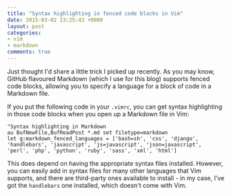```yaml
---
title: "Syntax highlighting in fenced code blocks in Vim"
date: 2015-03-02 23:25:43 +0000
layout: post
categories:
- vim
- markdown
comments: true
---
```


Just thought I'd share a little trick I picked up recently. As you may know, GitHub flavoured Markdown (which I use for this blog) supports fenced code blocks, allowing you to specify a language for a block of code in a Markdown file.

If you put the following code in your `.vimrc`, you can get syntax highlighting in those code blocks when you open up a Markdown file in Vim:

```vim
"Syntax highlighting in Markdown
au BufNewFile,BufReadPost *.md set filetype=markdown
let g:markdown_fenced_languages = ['bash=sh', 'css', 'django', 'handlebars', 'javascript', 'js=javascript', 'json=javascript', 'perl', 'php', 'python', 'ruby', 'sass', 'xml', 'html']
```
This does depend on having the appropriate syntax files installed. However, you can easily add in syntax files for many other languages that Vim supports, and there are third-party ones available to install - in my case, I've got the `handlebars` one installed, which doesn't come with Vim.
